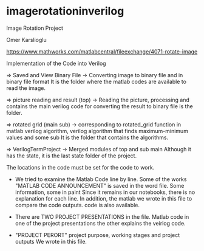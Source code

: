 # imagerotationinverilog
Image Rotation Project

Omer Karslioglu

https://www.mathworks.com/matlabcentral/fileexchange/4071-rotate-image

Implementation of the Code into Verilog

=> Saved and View Binary File -> Converting image to binary file and in binary file format
It is the folder where the matlab codes are available to read the image.

=> picture reading and result (top) -> Reading the picture, processing and
contains the main verilog code for converting the result to binary file
is the folder.

=> rotated grid (main sub) -> corresponding to rotated_grid function in matlab
verilog algorithm, verilog algorithm that finds maximum-minimum values ​​and some sub
It is the folder that contains the algorithms.

=> VerilogTermProject -> Merged modules of top and sub main
Although it has the state, it is the last state folder of the project.

The locations in the code must be set for the code to work.

- We tried to examine the Matlab Code line by line. Some of the works
"MATLAB CODE ANNOUNCEMENT" is saved in the word file. Some information, some in paint
Since it remains in our notebooks, there is no explanation for each line.
In addition, the matlab we wrote in this file to compare the code outputs.
code is also available.

- There are TWO PROJECT PRESENTATIONS in the file. Matlab code in one of the project presentations
the other explains the veirlog code.


- "PROJECT PERORT" project purpose, working stages and project outputs
We wrote in this file.
